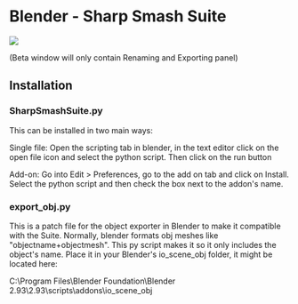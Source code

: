 # Blender - Sharp Smash Suite

![](https://user-images.githubusercontent.com/13909643/170903276-91714788-faf3-457a-9709-db04a07645a9.PNG)

(Beta window will only contain Renaming and Exporting panel)

## Installation
### SharpSmashSuite.py
This can be installed in two main ways:

Single file:
Open the scripting tab in blender, in the text editor click on the open file icon and select the python script. Then click on the run button

Add-on:
Go into Edit > Preferences, go to the add on tab and click on Install. Select the python script and then check the box next to the addon's name. 

### export\_obj.py

This is a patch file for the object exporter in Blender to make it compatible with the Suite. Normally, blender formats obj meshes like "objectname+objectmesh". This py script makes it so it only includes the object's name. Place it in your Blender's io\_scene\_obj folder, it might be located here:

C:\\Program Files\\Blender Foundation\\Blender 2.93\\2.93\\scripts\\addons\\io\_scene\_obj

